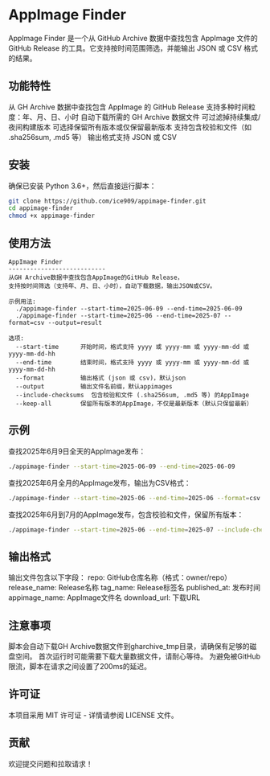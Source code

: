 # AppImage Finder

AppImage Finder 是一个从 GitHub Archive 数据中查找包含 AppImage 文件的 GitHub Release 的工具。它支持按时间范围筛选，并能输出 JSON 或 CSV 格式的结果。

## 功能特性

从 GH Archive 数据中查找包含 AppImage 的 GitHub Release
支持多种时间粒度：年、月、日、小时
自动下载所需的 GH Archive 数据文件
可过滤掉持续集成/夜间构建版本
可选择保留所有版本或仅保留最新版本
支持包含校验和文件（如 .sha256sum, .md5 等）
输出格式支持 JSON 或 CSV

## 安装

确保已安装 Python 3.6+，然后直接运行脚本：

```bash
git clone https://github.com/ice909/appimage-finder.git
cd appimage-finder
chmod +x appimage-finder
```

## 使用方法

```text
AppImage Finder
---------------------------
从GH Archive数据中查找包含AppImage的GitHub Release，
支持按时间筛选（支持年、月、日、小时），自动下载数据，输出JSON或CSV。

示例用法:
  ./appimage-finder --start-time=2025-06-09 --end-time=2025-06-09
  ./appimage-finder --start-time=2025-06 --end-time=2025-07 --format=csv --output=result

选项:
  --start-time      开始时间，格式支持 yyyy 或 yyyy-mm 或 yyyy-mm-dd 或 yyyy-mm-dd-hh
  --end-time        结束时间，格式支持 yyyy 或 yyyy-mm 或 yyyy-mm-dd 或 yyyy-mm-dd-hh
  --format          输出格式 (json 或 csv)，默认json
  --output          输出文件名前缀，默认appimages
  --include-checksums  包含校验和文件 (.sha256sum, .md5 等) 的AppImage
  --keep-all        保留所有版本的AppImage，不仅是最新版本（默认只保留最新）
```
  
## 示例

查找2025年6月9日全天的AppImage发布：

```bash
./appimage-finder --start-time=2025-06-09 --end-time=2025-06-09
```

查找2025年6月全月的AppImage发布，输出为CSV格式：

```bash
./appimage-finder --start-time=2025-06 --end-time=2025-06 --format=csv
```

查找2025年6月到7月的AppImage发布，包含校验和文件，保留所有版本：

```bash
./appimage-finder --start-time=2025-06 --end-time=2025-07 --include-checksums --keep-all
```

## 输出格式

输出文件包含以下字段：
repo: GitHub仓库名称（格式：owner/repo）
release_name: Release名称
tag_name: Release标签名
published_at: 发布时间
appimage_name: AppImage文件名
download_url: 下载URL

## 注意事项

脚本会自动下载GH Archive数据文件到gharchive_tmp目录，请确保有足够的磁盘空间。
首次运行时可能需要下载大量数据文件，请耐心等待。
为避免被GitHub限流，脚本在请求之间设置了200ms的延迟。

## 许可证

本项目采用 MIT 许可证 - 详情请参阅 LICENSE 文件。

## 贡献

欢迎提交问题和拉取请求！
